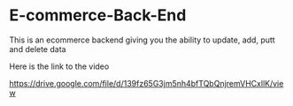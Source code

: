 # E-commerce-Back-End

This is an ecommerce backend giving you the ability to update, add, putt and delete data

Here is the link to the video

https://drive.google.com/file/d/139fz65G3jm5nh4bfTQbQnjremVHCxllK/view
